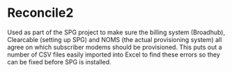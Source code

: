 # Reconcile2
Used as part of the SPG project to make sure the billing system (Broadhub),
Clearcable (setting up SPG) and NOMS (the actual provisioning system) all
agree on which subscriber modems should be provisioned.  This puts out a 
number of CSV files easily imported into Excel to find these errors so they
can be fixed before SPG is installed.

